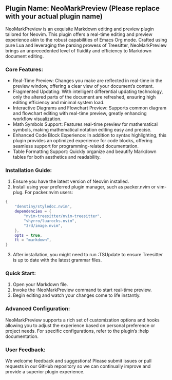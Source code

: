 ## Plugin Name: NeoMarkPreview (Please replace with your actual plugin name)

NeoMarkPreview is an exquisite Markdown editing and preview plugin tailored for Neovim. This plugin offers a real-time editing and preview experience akin to the robust capabilities of Emacs Org mode. Crafted using pure Lua and leveraging the parsing prowess of Treesitter, NeoMarkPreview brings an unprecedented level of fluidity and efficiency to Markdown document editing.

### Core Features:

- Real-Time Preview: Changes you make are reflected in real-time in the preview window, offering a clear view of your document’s content.
- Fragmented Updating: With intelligent differential updating technology, only the altered parts of the document are refreshed, ensuring high editing efficiency and minimal system load.
- Interactive Diagrams and Flowchart Preview: Supports common diagram and flowchart editing with real-time preview, greatly enhancing workflow visualization.
- Math Symbols Support: Features real-time preview for mathematical symbols, making mathematical notation editing easy and precise.
- Enhanced Code Block Experience: In addition to syntax highlighting, this plugin provides an optimized experience for code blocks, offering seamless support for programming-related documentation.
- Table Formatting Support: Quickly organize and beautify Markdown tables for both aesthetics and readability.

### Installation Guide:

1. Ensure you have the latest version of Neovim installed.
2. Install using your preferred plugin manager, such as packer.nvim or vim-plug.
   For packer.nvim users:

```lua
{
	"denstiny/styledoc.nvim",
	dependencies = {
		"nvim-treesitter/nvim-treesitter",
		"vhyrro/luarocks.nvim",
		"3rd/image.nvim",
	},
    opts = true,
	ft = "markdown",
}
```
   
3. After installation, you might need to run :TSUpdate to ensure Treesitter is up to date with the latest grammar files.

### Quick Start:

1. Open your Markdown file.
2. Invoke the :NeoMarkPreview command to start real-time preview.
3. Begin editing and watch your changes come to life instantly.

### Advanced Configuration:

NeoMarkPreview supports a rich set of customization options and hooks allowing you to adjust the experience based on personal preference or project needs. For specific configurations, refer to the plugin’s :help documentation.

### User Feedback:

We welcome feedback and suggestions! Please submit issues or pull requests in our GitHub repository so we can continually improve and provide a superior plugin experience.
